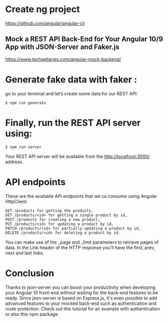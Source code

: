 

# Create ng project
https://github.com/angular/angular-cli


## Mock a REST API Back-End for Your Angular 10/9 App with JSON-Server and Faker.js

https://www.techiediaries.com/angular-mock-backend/
# Generate fake data with faker :
go to your terminal and let’s create some data for our REST API:

    $ npm run generate

# Finally, run the REST API server using:

    $ npm run server

Your REST API server will be available from the [http://localhost:3000/](http://localhost:3000/) address.

# API endpoints
These are the available API endpoints that we ca consume using Angular HttpClient:

    GET /products for getting the products,
    GET /products/<id> for getting a single product by id,
    POST /products for creating a new product,
    PUT /products/<id> for updating a product by id,
    PATCH /products/<id> for partially updating a product by id,
    DELETE /products/<id> for deleting a product by id.

You can make use of the _page and _limit parameters to retrieve pages of data. In the Link header of the HTTP response you'll have the first, prev, next and last links.

# Conclusion

Thanks to json-server you can boost your productivity when developing your Angular 10 front-end without waiting for the back-end features to be ready. Since json-server is based on Express.js, it's even possible to add advanced features to your mocked back-end such as authentication and route protection. Check out this tutorial for an example with authentication or also this npm package.

